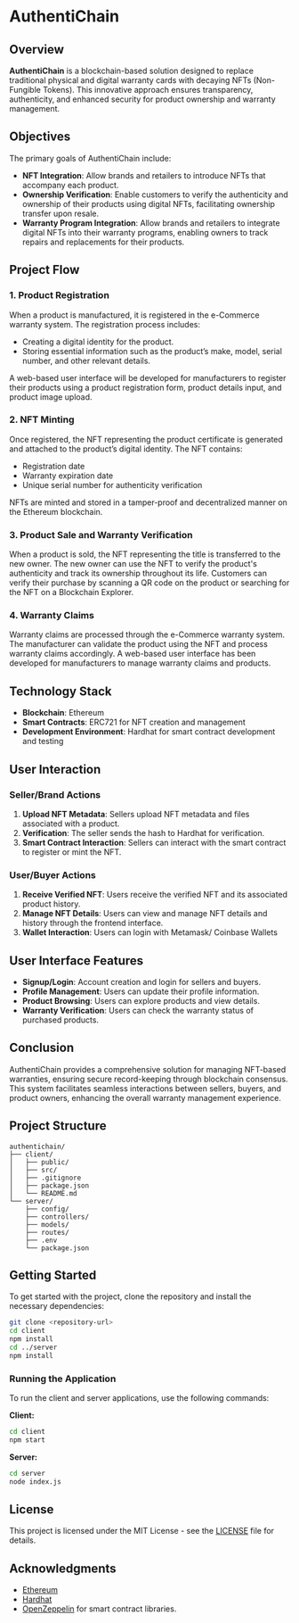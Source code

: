 # AuthentiChain

## Overview

**AuthentiChain** is a blockchain-based solution designed to replace traditional physical and digital warranty cards with decaying NFTs (Non-Fungible Tokens). This innovative approach ensures transparency, authenticity, and enhanced security for product ownership and warranty management.

## Objectives

The primary goals of AuthentiChain include:

- **NFT Integration**: Allow brands and retailers to introduce NFTs that accompany each product.
- **Ownership Verification**: Enable customers to verify the authenticity and ownership of their products using digital NFTs, facilitating ownership transfer upon resale.
- **Warranty Program Integration**: Allow brands and retailers to integrate digital NFTs into their warranty programs, enabling owners to track repairs and replacements for their products.

## Project Flow

### 1. Product Registration

When a product is manufactured, it is registered in the e-Commerce warranty system. The registration process includes:

- Creating a digital identity for the product.
- Storing essential information such as the product’s make, model, serial number, and other relevant details.

A web-based user interface will be developed for manufacturers to register their products using a product registration form, product details input, and product image upload.

### 2. NFT Minting

Once registered, the NFT representing the product certificate is generated and attached to the product’s digital identity. The NFT contains:

- Registration date
- Warranty expiration date
- Unique serial number for authenticity verification

NFTs are minted and stored in a tamper-proof and decentralized manner on the Ethereum blockchain.

### 3. Product Sale and Warranty Verification

When a product is sold, the NFT representing the title is transferred to the new owner. The new owner can use the NFT to verify the product's authenticity and track its ownership throughout its life. Customers can verify their purchase by scanning a QR code on the product or searching for the NFT on a Blockchain Explorer.

### 4. Warranty Claims

Warranty claims are processed through the e-Commerce warranty system. The manufacturer can validate the product using the NFT and process warranty claims accordingly. A web-based user interface has been developed for manufacturers to manage warranty claims and products.

## Technology Stack

- **Blockchain**: Ethereum
- **Smart Contracts**: ERC721 for NFT creation and management
- **Development Environment**: Hardhat for smart contract development and testing

## User Interaction

### Seller/Brand Actions

1. **Upload NFT Metadata**: Sellers upload NFT metadata and files associated with a product.
2. **Verification**: The seller sends the hash to Hardhat for verification.
3. **Smart Contract Interaction**: Sellers can interact with the smart contract to register or mint the NFT.

### User/Buyer Actions

1. **Receive Verified NFT**: Users receive the verified NFT and its associated product history.
2. **Manage NFT Details**: Users can view and manage NFT details and history through the frontend interface.
4. **Wallet Interaction**: Users can login with Metamask/ Coinbase Wallets 
## User Interface Features

- **Signup/Login**: Account creation and login for sellers and buyers.
- **Profile Management**: Users can update their profile information.
- **Product Browsing**: Users can explore products and view details.
- **Warranty Verification**: Users can check the warranty status of purchased products.

## Conclusion

AuthentiChain provides a comprehensive solution for managing NFT-based warranties, ensuring secure record-keeping through blockchain consensus. This system facilitates seamless interactions between sellers, buyers, and product owners, enhancing the overall warranty management experience.

## Project Structure

```
authentichain/
├── client/
│   ├── public/
│   ├── src/
│   ├── .gitignore
│   ├── package.json
│   └── README.md
└── server/
    ├── config/
    ├── controllers/
    ├── models/
    ├── routes/
    ├── .env
    └── package.json
```

## Getting Started

To get started with the project, clone the repository and install the necessary dependencies:

```bash
git clone <repository-url>
cd client
npm install
cd ../server
npm install
```

### Running the Application

To run the client and server applications, use the following commands:

**Client:**
```bash
cd client
npm start
```

**Server:**
```bash
cd server
node index.js
```

## License

This project is licensed under the MIT License - see the [LICENSE](LICENSE) file for details.

## Acknowledgments

- [Ethereum](https://ethereum.org/)
- [Hardhat](https://hardhat.org/)
- [OpenZeppelin](https://openzeppelin.com/) for smart contract libraries.

